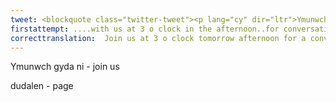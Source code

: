 ```yaml
---
tweet: <blockquote class="twitter-tweet"><p lang="cy" dir="ltr">Ymunwch gyda ni am 3 o&#39;r gloch prynhawn fory am sgwrs a set arbennig gyda Mared yn ein Gig CARTREF Gwaelod nesaf draw ar dudalen Facebook Gigs Cantre&#39;r Gwaelod ⭐️ <a href="https://t.co/jYvTrzct0j">pic.twitter.com/jYvTrzct0j</a></p>&mdash; gigscantrergwaelod (@gigsgcg) <a href="https://twitter.com/gigsgcg/status/1271781600481722370?ref_src=twsrc%5Etfw">June 13, 2020</a></blockquote> <script async src="https://platform.twitter.com/widgets.js" charset="utf-8"></script>
firstattempt: ....with us at 3 o clock in the afternoon..for conversation and a set...with Mared in our next Gwaelod Home Gig ... through our ....Facebook Gigs Cantre'r Gwaelod
correcttranslation:  Join us at 3 o clock tomorrow afternoon for a conversation and special set with Mared in our next Gwaelod Home Gig through our Facebook Gigs Cantre'r Gwaelod page
---
```

Ymunwch gyda ni - join us

dudalen - page






